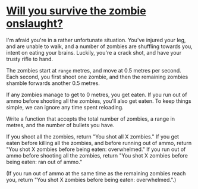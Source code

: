 # [Will you survive the zombie onslaught?](https://www.codewars.com/kata/will-you-survive-the-zombie-onslaught "https://www.codewars.com/kata/5deeb1cc0d5bc9000f70aa74")

I'm afraid you're in a rather unfortunate situation. You've injured your leg, and are unable to walk, and a number of zombies are shuffling towards you, intent on eating your brains. Luckily, you're a crack shot, and have your trusty rifle to hand.

The zombies start at `range` metres, and move at 0.5 metres per second. Each second, you first shoot one zombie, and then the remaining zombies shamble forwards another 0.5 metres.

If any zombies manage to get to 0 metres, you get eaten. If you run out of ammo before shooting all the zombies, you'll also get eaten. To keep things simple, we can ignore any time spent reloading.

Write a function that accepts the total number of zombies, a range in metres, and the number of bullets you have.

If you shoot all the zombies, return "You shot all X zombies."
If you get eaten before killing all the zombies, and before running out of ammo, return "You shot X zombies before being eaten: overwhelmed."
If you run out of ammo before shooting all the zombies, return "You shot X zombies before being eaten: ran out of ammo."

(If you run out of ammo at the same time as the remaining zombies reach you, return "You shot X zombies before being eaten: overwhelmed.".)
